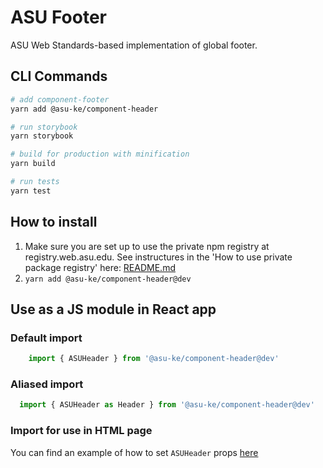 # ASU Footer
ASU Web Standards-based implementation of global footer.

## CLI Commands

``` bash
# add component-footer
yarn add @asu-ke/component-header

# run storybook
yarn storybook

# build for production with minification
yarn build

# run tests
yarn test

```

## How to install

1. Make sure you are set up to use the private npm registry at registry.web.asu.edu. See instructures in the 'How to use private package registry' here: [README.md](../../README.md)
2. ```yarn add @asu-ke/component-header@dev```

## Use as a JS module in React app

### Default import
```JAVASCRIPT
    import { ASUHeader } from '@asu-ke/component-header@dev'
```

### Aliased import
```JAVASCRIPT
  import { ASUHeader as Header } from '@asu-ke/component-header@dev'
```

### Import for use in HTML page
You can find an example of how to set `ASUHeader` props [here](/packages/component-header/examples/global-header.html)


